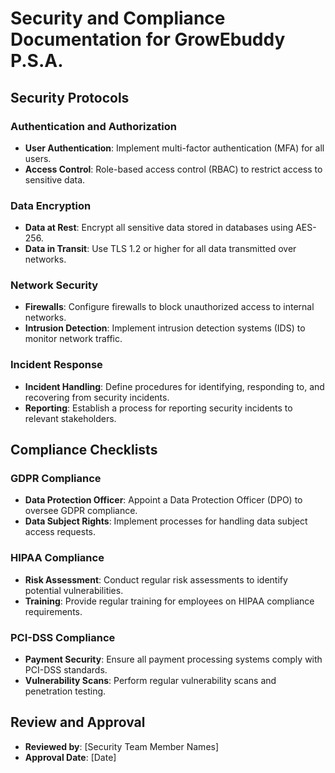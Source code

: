 # Security and Compliance Documentation for GrowEbuddy P.S.A.

## Security Protocols

### Authentication and Authorization
- **User Authentication**: Implement multi-factor authentication (MFA) for all users.
- **Access Control**: Role-based access control (RBAC) to restrict access to sensitive data.

### Data Encryption
- **Data at Rest**: Encrypt all sensitive data stored in databases using AES-256.
- **Data in Transit**: Use TLS 1.2 or higher for all data transmitted over networks.

### Network Security
- **Firewalls**: Configure firewalls to block unauthorized access to internal networks.
- **Intrusion Detection**: Implement intrusion detection systems (IDS) to monitor network traffic.

### Incident Response
- **Incident Handling**: Define procedures for identifying, responding to, and recovering from security incidents.
- **Reporting**: Establish a process for reporting security incidents to relevant stakeholders.

## Compliance Checklists

### GDPR Compliance
- **Data Protection Officer**: Appoint a Data Protection Officer (DPO) to oversee GDPR compliance.
- **Data Subject Rights**: Implement processes for handling data subject access requests.

### HIPAA Compliance
- **Risk Assessment**: Conduct regular risk assessments to identify potential vulnerabilities.
- **Training**: Provide regular training for employees on HIPAA compliance requirements.

### PCI-DSS Compliance
- **Payment Security**: Ensure all payment processing systems comply with PCI-DSS standards.
- **Vulnerability Scans**: Perform regular vulnerability scans and penetration testing.

## Review and Approval
- **Reviewed by**: [Security Team Member Names]
- **Approval Date**: [Date] 